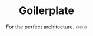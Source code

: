 <h1 align="center"><b>Goilerplate</b></h1>

<p align="center">
  For the perfect architecture. 🔥🔥🔥
</p>